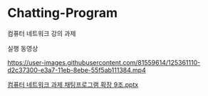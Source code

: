 # Chatting-Program
컴퓨터 네트워크 강의 과제

실행 동영상

https://user-images.githubusercontent.com/81559614/125361110-d2c37300-e3a7-11eb-8ebe-55f5ab111384.mp4


[컴퓨터 네트워크 과제 채팅프로그램 확장 9조.pptx](https://github.com/namkyu742/Chatting-Program/files/6804597/9.pptx)
